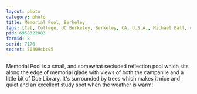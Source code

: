```yaml
---
layout: photo
category: photo
title: Memorial Pool, Berkeley
tags: [Cal, College, UC Berkeley, Berkeley, CA, U.S.A., Michael Ball, cycomachead, Canon 7D, portrait, Canon, 7D, EF-S 10-22, UCB, University of California, Memorial Pool, Campanile, Sather Tower, Memorial Glade, Doe Library, HDR, HDRI, sunset]
pid: 6958322883
farmid: 8
serid: 7176
secret: 50409cbc95
---
```


Memorial Pool is a small, and somewhat secluded reflection pool which sits along the edge of memorial glade with views of both the campanile and a little bit of Doe Library. It's surrounded by trees which makes it nice and quiet and an excellent study spot when the weather is warm!